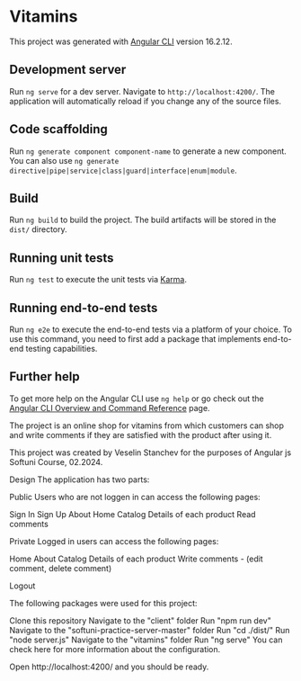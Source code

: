 # Vitamins

This project was generated with [Angular CLI](https://github.com/angular/angular-cli) version 16.2.12.

## Development server

Run `ng serve` for a dev server. Navigate to `http://localhost:4200/`. The application will automatically reload if you change any of the source files.

## Code scaffolding

Run `ng generate component component-name` to generate a new component. You can also use `ng generate directive|pipe|service|class|guard|interface|enum|module`.

## Build

Run `ng build` to build the project. The build artifacts will be stored in the `dist/` directory.

## Running unit tests

Run `ng test` to execute the unit tests via [Karma](https://karma-runner.github.io).

## Running end-to-end tests

Run `ng e2e` to execute the end-to-end tests via a platform of your choice. To use this command, you need to first add a package that implements end-to-end testing capabilities.

## Further help

To get more help on the Angular CLI use `ng help` or go check out the [Angular CLI Overview and Command Reference](https://angular.io/cli) page.




The project is an online shop for vitamins from which customers can shop and write comments if they are satisfied with the product after using it.

This project was created by Veselin Stanchev for the purposes of Angular js Softuni Course, 02.2024.

Design
The application has two parts:

Public Users who are not loggen in can access the following pages:

Sign In
Sign Up
About
Home
Catalog
Details of each product
Read comments

Private Logged in users can access the following pages:

Home
About
Catalog
Details of each product
Write comments - (edit comment, delete comment)

Logout

The following packages were used for this project:


Clone this repository
Navigate to the "client" folder
Run "npm run dev"
Navigate to the "softuni-practice-server-master" folder
Run "cd ./dist/"
Run "node server.js"
Navigate to the "vitamins" folder
Run "ng serve"
You can check here for more information about the configuration.

Open http://localhost:4200/ and you should be ready.


